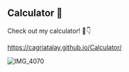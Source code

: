 ## Calculator 🧮
Check out my calculator! 🤖👇

https://cagriatalay.github.io/Calculator/

![IMG_4070](https://user-images.githubusercontent.com/90172969/170355618-cb816722-3f39-48c0-8396-dbe561bd8308.gif)

